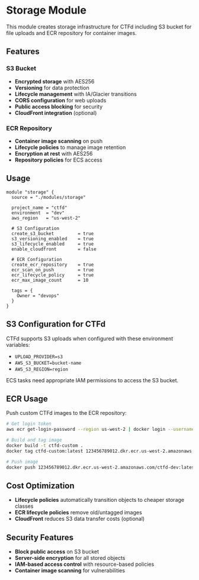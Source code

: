 # Storage Module

This module creates storage infrastructure for CTFd including S3 bucket for file uploads and ECR repository for container images.

## Features

### S3 Bucket
- **Encrypted storage** with AES256
- **Versioning** for data protection
- **Lifecycle management** with IA/Glacier transitions
- **CORS configuration** for web uploads
- **Public access blocking** for security
- **CloudFront integration** (optional)

### ECR Repository
- **Container image scanning** on push
- **Lifecycle policies** to manage image retention
- **Encryption at rest** with AES256
- **Repository policies** for ECS access

## Usage

```hcl
module "storage" {
  source = "./modules/storage"

  project_name = "ctfd"
  environment  = "dev"
  aws_region   = "us-west-2"

  # S3 Configuration
  create_s3_bucket         = true
  s3_versioning_enabled    = true
  s3_lifecycle_enabled     = true
  enable_cloudfront        = false

  # ECR Configuration
  create_ecr_repository    = true
  ecr_scan_on_push         = true
  ecr_lifecycle_policy     = true
  ecr_max_image_count      = 10

  tags = {
    Owner = "devops"
  }
}
```

## S3 Configuration for CTFd

CTFd supports S3 uploads when configured with these environment variables:
- `UPLOAD_PROVIDER=s3`
- `AWS_S3_BUCKET=bucket-name`
- `AWS_S3_REGION=region`

ECS tasks need appropriate IAM permissions to access the S3 bucket.

## ECR Usage

Push custom CTFd images to the ECR repository:

```bash
# Get login token
aws ecr get-login-password --region us-west-2 | docker login --username AWS --password-stdin 123456789012.dkr.ecr.us-west-2.amazonaws.com

# Build and tag image
docker build -t ctfd-custom .
docker tag ctfd-custom:latest 123456789012.dkr.ecr.us-west-2.amazonaws.com/ctfd-dev:latest

# Push image
docker push 123456789012.dkr.ecr.us-west-2.amazonaws.com/ctfd-dev:latest
```

## Cost Optimization

- **Lifecycle policies** automatically transition objects to cheaper storage classes
- **ECR lifecycle policies** remove old/untagged images
- **CloudFront** reduces S3 data transfer costs (optional)

## Security Features

- **Block public access** on S3 bucket
- **Server-side encryption** for all stored objects
- **IAM-based access control** with resource-based policies
- **Container image scanning** for vulnerabilities